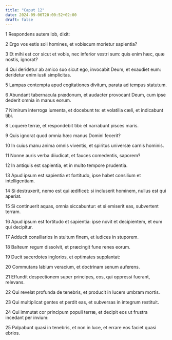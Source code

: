```yaml
---
title: "Caput 12"
date: 2024-09-06T20:00:52+02:00
draft: false
---
```



1 Respondens autem Iob, dixit:

2 Ergo vos estis soli homines, et vobiscum morietur sapientia?

3 Et mihi est cor sicut et vobis, nec inferior vestri sum: quis enim hæc, quæ nostis, ignorat?

4 Qui deridetur ab amico suo sicut ego, invocabit Deum, et exaudiet eum: deridetur enim iusti simplicitas.

5 Lampas contempta apud cogitationes divitum, parata ad tempus statutum.

6 Abundant tabernacula prædonum, et audacter provocant Deum, cum ipse dederit omnia in manus eorum.

7 Nimirum interroga iumenta, et docebunt te: et volatilia cæli, et indicabunt tibi.

8 Loquere terræ, et respondebit tibi: et narrabunt pisces maris.

9 Quis ignorat quod omnia hæc manus Domini fecerit?

10 In cuius manu anima omnis viventis, et spiritus universæ carnis hominis.

11 Nonne auris verba diiudicat, et fauces comedentis, saporem?

12 In antiquis est sapientia, et in multo tempore prudentia.

13 Apud ipsum est sapientia et fortitudo, ipse habet consilium et intelligentiam.

14 Si destruxerit, nemo est qui ædificet: si incluserit hominem, nullus est qui aperiat.

15 Si continuerit aquas, omnia siccabuntur: et si emiserit eas, subvertent terram.

16 Apud ipsum est fortitudo et sapientia: ipse novit et decipientem, et eum qui decipitur.

17 Adducit consiliarios in stultum finem, et iudices in stuporem.

18 Balteum regum dissolvit, et præcingit fune renes eorum.

19 Ducit sacerdotes inglorios, et optimates supplantat:

20 Commutans labium veracium, et doctrinam senum auferens.

21 Effundit despectionem super principes, eos, qui oppressi fuerant, relevans.

22 Qui revelat profunda de tenebris, et producit in lucem umbram mortis.

23 Qui multiplicat gentes et perdit eas, et subversas in integrum restituit.

24 Qui immutat cor principum populi terræ, et decipit eos ut frustra incedant per invium:

25 Palpabunt quasi in tenebris, et non in luce, et errare eos faciet quasi ebrios.

